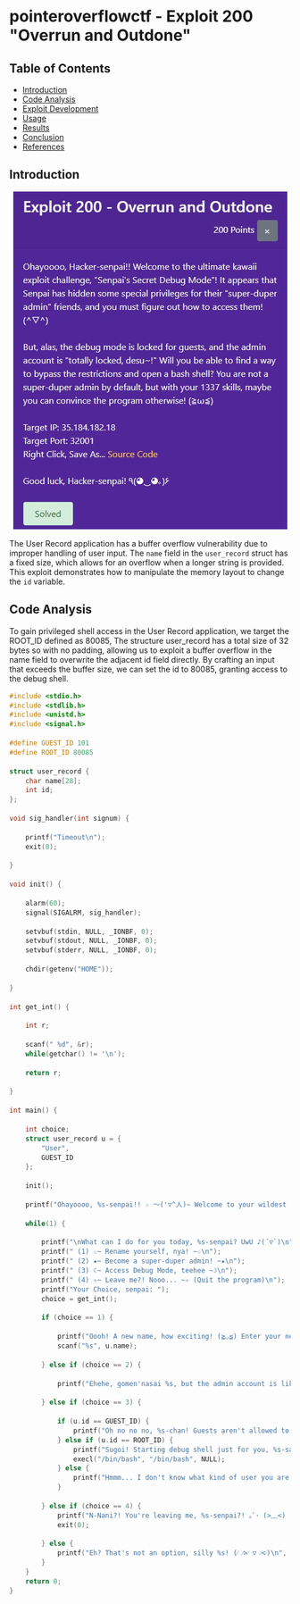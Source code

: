 # pointeroverflowctf - Exploit 200 "Overrun and Outdone"
## Table of Contents
- [Introduction](#introduction)
- [Code Analysis](#code-analysis)
- [Exploit Development](#exploit-development)
- [Usage](#usage)
- [Results](#results)
- [Conclusion](#conclusion)
- [References](#references)

## Introduction
<p align="center">
 <img src="images/exploit_200.png" alt="challenge">
 </p>

The User Record application has a buffer overflow vulnerability due to improper handling of user input. The `name` field in the `user_record` struct has a fixed size, which allows for an overflow when a longer string is provided. This exploit demonstrates how to manipulate the memory layout to change the `id` variable.

## Code Analysis

To gain privileged shell access in the User Record application, we target the ROOT_ID defined as 80085, The structure user_record has a total size of 32 bytes so with no padding, allowing us to exploit a buffer overflow in the name field to overwrite the adjacent id field directly. By crafting an input that exceeds the buffer size, we can set the id to 80085, granting access to the debug shell.

```c
#include <stdio.h>
#include <stdlib.h>
#include <unistd.h>
#include <signal.h>

#define GUEST_ID 101
#define ROOT_ID 80085

struct user_record {
	char name[28];
	int id;
};

void sig_handler(int signum) {

	printf("Timeout\n");
	exit(0);

}

void init() {

	alarm(60);
	signal(SIGALRM, sig_handler);

	setvbuf(stdin, NULL, _IONBF, 0);
	setvbuf(stdout, NULL, _IONBF, 0);
	setvbuf(stderr, NULL, _IONBF, 0);

	chdir(getenv("HOME"));

}

int get_int() {

	int r;

	scanf(" %d", &r);
	while(getchar() != '\n');

	return r;

}

int main() {

	int choice;
	struct user_record u = {
		"User",
		GUEST_ID
	};

	init();

	printf("Ohayoooo, %s-senpai!! ☆ ～('▽^人)~ Welcome to your wildest dreams!\n", u.name);

	while(1) {

		printf("\nWhat can I do for you today, %s-senpai? UwU ♪(´▽`)\n", u.name);
		printf(" (1) ☆~ Rename yourself, nya! ~☆\n");
		printf(" (2) ★~ Become a super-duper admin! ~★\n");
		printf(" (3) ☾~ Access Debug Mode, teehee ~☽\n");
		printf(" (4) ✧~ Leave me?! Nooo... ~✧ (Quit the program)\n");
		printf("Your Choice, senpai: ");
		choice = get_int();

		if (choice == 1) {

			printf("Oooh! A new name, how exciting! (≧◡≦) Enter your new username, %s-senpai: ", u.name);
			scanf("%s", u.name);

		} else if (choice == 2) {

			printf("Ehehe, gomen'nasai %s, but the admin account is like... totally locked, desu~! (≧▽≦)/\n", u.name);

		} else if (choice == 3) {

			if (u.id == GUEST_ID) {
				printf("Oh no no no, %s-chan! Guests aren't allowed to use this feature, teehee! (≧ω≦)\n", u.name);
			} else if (u.id == ROOT_ID) {
				printf("Sugoi! Starting debug shell just for you, %s-sama~! (っ＾▿＾)\n", u.name);
				execl("/bin/bash", "/bin/bash", NULL);
			} else {
				printf("Hmmm... I don't know what kind of user you are, %s... so mysterious! (´･ω･`)\n", u.name);
			}

		} else if (choice == 4) {
			printf("N-Nani?! You're leaving me, %s-senpai?! ｡ﾟ･ (>﹏<) ･ﾟ｡ Sayonaraaa... come back soon, kay?! (~￣▽￣)~\n", u.name);
			exit(0);

		} else {
			printf("Eh? That's not an option, silly %s! (⁄ ⁄>⁄ ▽ ⁄<⁄)\n", u.name);
		}
	}
	return 0;
}
```

